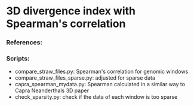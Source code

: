 # 3D divergence index with Spearman's correlation

### References:
[Reconstructing the 3D genome organization of Neanderthals reveals that chromatin folding shaped phenotypic and sequence divergence]: https://www.biorxiv.org/content/10.1101/2022.02.07.479462v1.full
[Machine learning reveals the diversity of human 3D
2 chromatin contact patterns]: https://www.biorxiv.org/content/10.1101/2023.12.22.573104v1

### Scripts:
- compare_straw_files.py: Spearman's correlation for genomic windows
- compare_straw_files_sparse.py: adjusted for sparse data
- capra_spearman_mydata.py: Spearman calculated in a similar way to Capra Neanderthals 3D paper
- check_sparsity.py: check if the data of each window is too sparse
